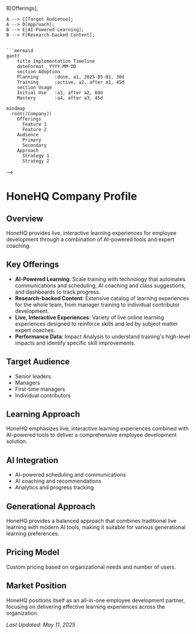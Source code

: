<!-- Mermaid support for diagrams, flowcharts, and Gantt charts -->
<!-- Usage examples:
```mermaid
graph TD;
    A[Company] --> B[Offerings];
    A --> C[Target Audience];
    A --> D[Approach];
    B --> E[AI-Powered Learning];
    B --> F[Research-backed Content];
```

```mermaid
gantt
    title Implementation Timeline
    dateFormat  YYYY-MM-DD
    section Adoption
    Planning      :done, a1, 2025-05-01, 30d
    Training      :active, a2, after a1, 45d
    section Usage
    Initial Use   :a3, after a2, 60d
    Mastery       :a4, after a3, 45d
```

```mermaid
mindmap
  root((Company))
    Offerings
      Feature 1
      Feature 2
    Audience
      Primary
      Secondary
    Approach
      Strategy 1
      Strategy 2
```
-->
# HoneHQ Company Profile

## Overview
HoneHQ provides live, interactive learning experiences for employee development through a combination of AI-powered tools and expert coaching.

## Key Offerings
- **AI-Powered Learning**: Scale training with technology that automates communications and scheduling, AI coaching and class suggestions, and dashboards to track progress.
- **Research-backed Content**: Extensive catalog of learning experiences for the whole team, from manager training to individual contributor development.
- **Live, Interactive Experiences**: Variety of live online learning experiences designed to reinforce skills and led by subject matter expert coaches.
- **Performance Data**: Impact Analysis to understand training's high-level impacts and identify specific skill improvements.

## Target Audience
- Senior leaders
- Managers
- First-time managers
- Individual contributors

## Learning Approach
HoneHQ emphasizes live, interactive learning experiences combined with AI-powered tools to deliver a comprehensive employee development solution.

## AI Integration
- AI-powered scheduling and communications
- AI coaching and recommendations
- Analytics and progress tracking

## Generational Approach
HoneHQ provides a balanced approach that combines traditional live learning with modern AI tools, making it suitable for various generational learning preferences.

## Pricing Model
Custom pricing based on organizational needs and number of users.

## Market Position
HoneHQ positions itself as an all-in-one employee development partner, focusing on delivering effective learning experiences across the organization.

*Last Updated: May 11, 2025*

